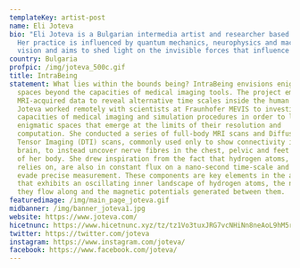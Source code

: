 ```yaml
---
templateKey: artist-post
name: Eli Joteva
bio: "Eli Joteva is a Bulgarian intermedia artist and researcher based in LA.
  Her practice is influenced by quantum mechanics, neurophysics and machine
  vision and aims to shed light on the invisible forces that influence us.  "
country: Bulgaria
profpic: /img/joteva_500c.gif
title: IntraBeing
statement: What lies within the bounds being? IntraBeing envisions enigmatic
  spaces beyond the capacities of medical imaging tools. The project employs
  MRI-acquired data to reveal alternative time scales inside the human body.
  Joteva worked remotely with scientists at Fraunhofer MEVIS to investigate the
  capacities of medical imaging and simulation procedures in order to locate
  enigmatic spaces that emerge at the limits of their resolution and
  computation. She conducted a series of full-body MRI scans and Diffusion
  Tensor Imaging (DTI) scans, commonly used only to show connectivity in the
  brain, to instead uncover nerve fibres in the chest, pelvic and feet regions
  of her body. She drew inspiration from the fact that hydrogen atoms, which MRI
  relies on, are also in constant flux on a nano-second time-scale and thus
  evade precise measurement. These components are key elements in the artwork
  that exhibits an oscillating inner landscape of hydrogen atoms, the nerves
  they flow along and the magnetic potentials generated between them.
featuredimage: /img/main_page_joteva.gif
midbanner: /img/banner_joteva1.jpg
website: https://www.joteva.com/
hicetnunc: https://www.hicetnunc.xyz/tz/tz1Vo3tuxJRG7vcNHiNn8neAoL9hM5rtbqjc/creations
twitter: https://twitter.com/joteva
instagram: https://www.instagram.com/joteva/
facebook: https://www.facebook.com/joteva/
---
```

